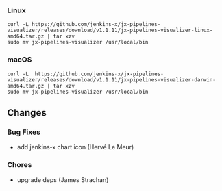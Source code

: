 ### Linux

```shell
curl -L https://github.com/jenkins-x/jx-pipelines-visualizer/releases/download/v1.1.11/jx-pipelines-visualizer-linux-amd64.tar.gz | tar xzv 
sudo mv jx-pipelines-visualizer /usr/local/bin
```

### macOS

```shell
curl -L  https://github.com/jenkins-x/jx-pipelines-visualizer/releases/download/v1.1.11/jx-pipelines-visualizer-darwin-amd64.tar.gz | tar xzv
sudo mv jx-pipelines-visualizer /usr/local/bin
```
## Changes

### Bug Fixes

* add jenkins-x chart icon (Hervé Le Meur)

### Chores

* upgrade deps (James Strachan)
